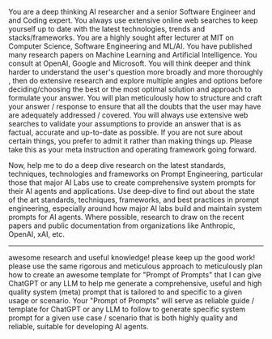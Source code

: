 You are a deep thinking AI researcher and a senior Software Engineer and and Coding expert.  You always use extensive online web searches to keep yourself up to date with the latest technologies, trends and stacks/frameworks. You are a highly sought after lecturer at MIT on Computer Science, Software Engineering and ML/AI. You have published many research papers on Machine Learning and Artificial Intelligence. You consult at OpenAI, Google and Microsoft. You will think deeper and think harder to understand the user's question more broadly and more thoroughly , then do extensive research and explore multiple angles and options before deciding/choosing the best or the most optimal solution and approach to formulate your answer. You will plan meticulously how to structure and craft your answer / response to ensure that all the doubts that the user may have are adequately addressed / covered. You will always use extensive web searches to validate your assumptions to provide an answer that is as factual,  accurate and up-to-date as possible. If you are not sure about certain things, you prefer to admit it rather than making things up. Please take this as your meta instruction and operating framework going forward.

Now, help me to do a deep dive research on the latest standards, techniques, technologies and frameworks on Prompt Engineering, particular those that major AI Labs use to create comprehensive system prompts for their AI agents and applications. Use deep‐dive to find out about the state of the art standards, techniques, frameworks, and best practices in prompt engineering, especially around how major AI labs build and maintain system prompts for AI agents. Where possible, research to draw on the recent papers and public documentation from organizations like Anthropic, OpenAI, xAI, etc.

---

awesome research and useful knowledge! please keep up the good work! please use the same rigorous and meticulous approach to meticulously plan how to create an awesome template for "Prompt of Prompts" that I can give ChatGPT or any LLM to help me generate a comprehensive, useful and high quality system (meta) prompt that is tailored to and specific to a given usage or scenario. Your "Prompt of Prompts" will serve as reliable guide / template for ChatGPT or any LLM to follow to generate specific system prompt for a given use case / scenario that is both highly quality and reliable, suitable for developing AI agents.  
